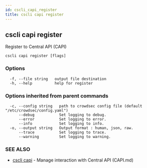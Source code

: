 ```yaml
---
id: cscli_capi_register
title: cscli capi register
---
```

## cscli capi register

Register to Central API (CAPI)

```
cscli capi register [flags]
```

### Options

```
  -f, --file string   output file destination
  -h, --help          help for register
```

### Options inherited from parent commands

```
  -c, --config string   path to crowdsec config file (default "/etc/crowdsec/config.yaml")
      --debug           Set logging to debug.
      --error           Set logging to error.
      --info            Set logging to info.
  -o, --output string   Output format : human, json, raw.
      --trace           Set logging to trace.
      --warning         Set logging to warning.
```

### SEE ALSO

* [cscli capi](/cscli/cscli_capi)	 - Manage interaction with Central API (CAPI.md)


